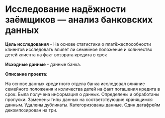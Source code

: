 # Исследование надёжности заёмщиков — анализ банковских данных
**Цель исследования** - На основе статистики о платёжеспособности клиентов исследовать влияет ли семейное положение и количество детей клиента на факт возврата кредита в срок

**Исходные данные** - данные банка.



**Описание проекта:**

На основе данных кредитного отдела банка исследовал влияние семейного положения и
количества детей на факт погашения кредита в срок. Была получена информация о
данных. Определены и обработаны пропуски. Заменены типы данных на соответствующие
хранящимся данным. Удалены дубликаты. Категоризованы данные. Один датафрейм декомпозирован на три.

